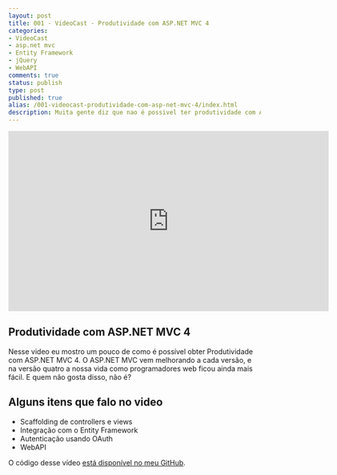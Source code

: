 ```yaml
---
layout: post
title: 001 - VideoCast - Produtividade com ASP.NET MVC 4
categories:
- VideoCast
- asp.net mvc
- Entity Framework
- jQuery
- WebAPI
comments: true
status: publish
type: post
published: true
alias: /001-videocast-produtividade-com-asp-net-mvc-4/index.html
description: Muita gente diz que nao é possivel ter produtividade com ASP.NET MVC. Nesse video video mostro como é possível obter Produtividade com ASP.NET MVC 4.
---
```

<iframe src="http://www.youtube.com/embed/Zp_cLt69ee8" frameborder="0" width="640" height="360"></iframe>
<h2>Produtividade com ASP.NET MVC 4</h2>
Nesse video eu mostro um pouco de como é possível obter Produtividade com ASP.NET MVC 4. O ASP.NET MVC vem melhorando a cada versão, e na versão quatro a nossa vida como programadores web ficou ainda mais fácil. E quem não gosta disso, não é?
<h2>Alguns itens que falo no video</h2>
<ul>
	<li>Scaffolding de controllers e views</li>
	<li>Integração com o Entity Framework</li>
	<li>Autenticação usando OAuth</li>
	<li>WebAPI</li>
</ul>
O código desse vídeo <a href="https://github.com/vintem/MVC4BlogDemo">está disponível no meu GitHub</a>.
